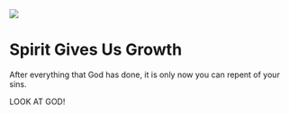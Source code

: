 <img class="intro-right" src="/images/art-darkness-crucifixion-dore.jpg">

# Spirit Gives Us Growth

After everything that God has done, it is only now you can repent of your sins.

LOOK AT GOD!